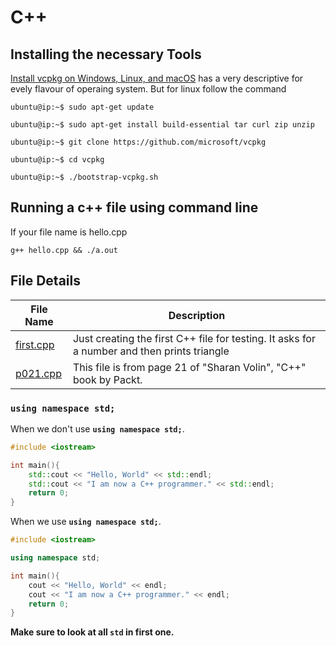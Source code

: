# C++ 

## Installing the necessary Tools
[Install vcpkg on Windows, Linux, and macOS](https://docs.microsoft.com/en-us/cpp/build/install-vcpkg?view=msvc-160&tabs=linux) has a very descriptive for evely flavour of operaing system. But for linux follow the command

```console
ubuntu@ip:~$ sudo apt-get update

ubuntu@ip:~$ sudo apt-get install build-essential tar curl zip unzip

ubuntu@ip:~$ git clone https://github.com/microsoft/vcpkg

ubuntu@ip:~$ cd vcpkg

ubuntu@ip:~$ ./bootstrap-vcpkg.sh
```

## Running a c++ file using command line
If your file name is hello.cpp

```console
g++ hello.cpp && ./a.out
```


## File Details

| File Name | Description |
|---|---|
| [first.cpp](/cpp/first.cpp) | Just creating the first C++ file for testing. It asks for a number and then prints triangle 
| [p021.cpp](/cpp/p021.cpp) | This file is from page 21 of "Sharan Volin", "C++" book by Packt. |


### `using namespace std;`

When we don't use **`using namespace std;`**.
```cpp
#include <iostream>

int main(){
    std::cout << "Hello, World" << std::endl;
    std::cout << "I am now a C++ programmer." << std::endl;
    return 0;
}
```


When we use **`using namespace std;`**.
```cpp
#include <iostream>

using namespace std;

int main(){
    cout << "Hello, World" << endl;
    cout << "I am now a C++ programmer." << endl;
    return 0;
}
```

**Make sure to look at all `std` in first one.**

